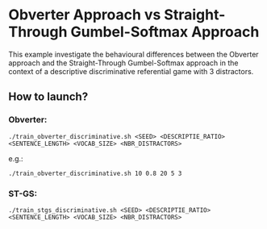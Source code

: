 # Obverter Approach vs Straight-Through Gumbel-Softmax Approach

This example investigate the behavioural differences between the Obverter approach and the Straight-Through Gumbel-Softmax approach in the context of a descriptive discriminative referential game with 3 distractors.

## How to launch?

### Obverter:
```
./train_obverter_discriminative.sh <SEED> <DESCRIPTIE_RATIO> <SENTENCE_LENGTH> <VOCAB_SIZE> <NBR_DISTRACTORS> 
```

e.g.:

```
./train_obverter_discriminative.sh 10 0.8 20 5 3 
```

### ST-GS:
```
./train_stgs_discriminative.sh <SEED> <DESCRIPTIE_RATIO> <SENTENCE_LENGTH> <VOCAB_SIZE> <NBR_DISTRACTORS> 
```

